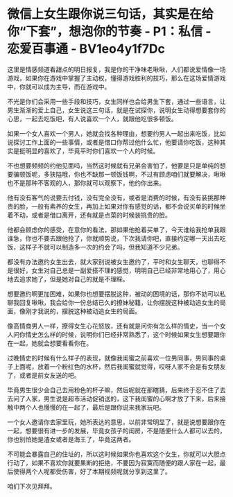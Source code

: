 # 微信上女生跟你说三句话，其实是在给你“下套”，想泡你的节奏 - P1：私信 - 恋爱百事通 - BV1eo4y1f7Dc

这里是情感频道看甜点的明日报复，我是你的干净味老啾啾，人们都说爱情像一场游戏，如果你在游戏中掌握了主动权，懂得游戏胜利的技巧，那么在这场爱情游戏中，你就可以成为主导，而在游戏中。

不光是你们会采用一些手段和技巧，女生同样也会给男生下套，通过一些语言，让男生渐渐的爱上自己，女生说这三句话，就是在试探你，说明女生动得想要套你的心思，一起去吃饭吧，有人说喜欢一个人，就跟他吃很多顿饭。

如果一个女人喜欢一个男人，她就会找各种理由，想要约男人一起出来吃饭，比如说探讨工作上面的一些事情，或者是借口你帮过他什么忙，他要请你吃饭，这种其实是挺明显的喜欢了，毕竟平时你们喜欢一个人的时候。

不也想要频频的约他见面吗，当然这时候就有兄弟会害怕了，他要是只是单纯的想要骗顿饭呢，多狭隘哦，你也不缺那一顿饭钱啊，不过有顾虑咱们就要解决，啾啾也不是那种不客观的人，那你就可以观察下，他约你出来。

他有没有客气的说要去付钱，没有完全没有，或者是消费的时候，有没有装挑那种贵的脸，一般有素养的女生，再加上如果对你有感觉的话，都不会说买单的时候坐着不动，或者是借口离开，还有就是点菜的时候装挑贵的脸。

他都会顾虑你的感受，在意你的看法，那如果他抢着买单了，今天谁给我抢单我跟谁急，你也不要去跟他抢了，你就顺势说，下次我请你吧，直接约定哪一天出去吃饭，这样子不就可以制造多一次的约会了吗，但我知道不少兄弟。

都没有办法邀约女生出去，就大家别说被女生邀约了，平时和女生聊天，也聊得不是很好，女生对自己总是一副爱搭不理的感觉，明明自己已经非常地用心了，用心地去追求她了，但是她对自己的就是不理睬。

想要邀约啊更加困难，如果你也想要摆脱这种，被动的困境的话，那你不妨可以私聊我回复啾啾，我会给你一份总结已久的撩妹秘籍，让你摆脱这种被动追女生的局面，像刚才我说的，摆脱这种被动追女生的局面。

像高情商男人一样，撩得女生心花怒放，还有就是问你有怎么样的情史，当一个女人问你情史怎么样的时候，说明你们已经非常熟悉了，这个时候如果女生想要跟你在一起，她就会想要看看你在。

过晚情史的时候有什么样子的表现，就像我闺蜜之前喜欢一位男同事，男同事的桌子上面呢，放着一个粉红色的水杯，然后我闺蜜就觉得，哎呀人家不会是有女朋友了，或者是前女友送的吧。

毕竟男生很少会自己去用粉色的杯子嘛，然后呢就在那瞎猜，后来终于忍不住了去去问了人家，男生说是超市活动促销送的，这下我闺蜜的心啊才放了下来，后来接触中两个人也慢慢的在一起了，最后是跟你说来我家玩吧。

一个女人邀请你去家里玩，她所表达的意思，以前非常明显了，就是说想要跟你在一起，想要很有进一步的发展，毕竟女孩子的闺房，不是随便什么人都可以去的，你也别怕她是渣女或者是海王了，毕竟这两者。

不可能会暴露自己的住址的，所以这时候如果你也喜欢这个女生，你就可以大胆点行动了，如果不喜欢你就要果断的拒绝，不要因为寂寞而随便的跟人家在一起，最后使得两个人呢都受伤害，好了本期视频呢就分享到这里了。

咱们下次见拜拜。